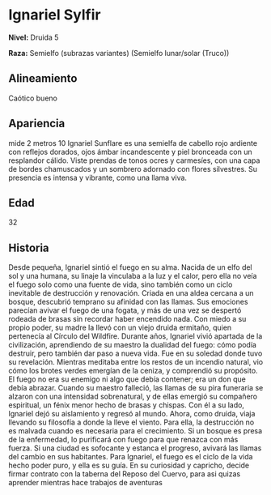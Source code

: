 # Ignariel Sylfir

**Nivel:** Druida 5

**Raza:** Semielfo (subrazas variantes) (Semielfo lunar/solar (Truco))

## Alineamiento
Caótico bueno

## Apariencia
mide 2 metros 10 Ignariel Sunflare es una semielfa de cabello rojo ardiente con reflejos dorados, ojos ámbar incandescente y piel bronceada con un resplandor cálido. Viste prendas de tonos ocres y carmesíes, con una capa de bordes chamuscados y un sombrero adornado con flores silvestres. Su presencia es intensa y vibrante, como una llama viva.

## Edad
32

## Historia
Desde pequeña, Ignariel sintió el fuego en su alma. Nacida de un elfo del sol y una humana, su linaje la vinculaba a la luz y el calor, pero ella no veía el fuego solo como una fuente de vida, sino también como un ciclo inevitable de destrucción y renovación.
Criada en una aldea cercana a un bosque, descubrió temprano su afinidad con las llamas. Sus emociones parecían avivar el fuego de una fogata, y más de una vez se despertó rodeada de brasas sin recordar haber encendido nada. Con miedo a su propio poder, su madre la llevó con un viejo druida ermitaño, quien pertenecía al Círculo del Wildfire. Durante años, Ignariel vivió apartada de la civilización, aprendiendo de su maestro la dualidad del fuego: cómo podía destruir, pero también dar paso a nueva vida.
Fue en su soledad donde tuvo su revelación. Mientras meditaba entre los restos de un incendio natural, vio cómo los brotes verdes emergían de la ceniza, y comprendió su propósito. El fuego no era su enemigo ni algo que debía contener; era un don que debía abrazar. Cuando su maestro falleció, las llamas de su pira funeraria se alzaron con una intensidad sobrenatural, y de ellas emergió su compañero espiritual, un fénix menor hecho de brasas y chispas. Con él a su lado, Ignariel dejó su aislamiento y regresó al mundo.
Ahora, como druida, viaja llevando su filosofía a donde la lleve el viento. Para ella, la destrucción no es malvada cuando es necesaria para el crecimiento. Si un bosque es presa de la enfermedad, lo purificará con fuego para que renazca con más fuerza. Si una ciudad es sofocante y estanca el progreso, avivará las llamas del cambio en sus habitantes. Para Ignariel, el fuego es el ciclo de la vida hecho poder puro, y ella es su guía.
En su curiosidad y capricho, decide firmar contrato con la taberna del Reposo del Cuervo, para asi quizas aprender mientras hace trabajos de aventuras

